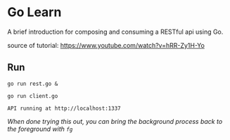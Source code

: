 # Go Learn

A brief introduction for composing and consuming a RESTful api using Go.

source of tutorial: https://www.youtube.com/watch?v=hRR-Zy1H-Yo

## Run

`go run rest.go &`

`go run client.go`

`API running at http://localhost:1337`

*When done trying this out, you can bring the background process back to the foreground with `fg`*
